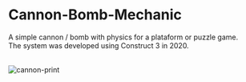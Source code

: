 # Cannon-Bomb-Mechanic
A simple cannon / bomb with physics for a plataform or puzzle game.<br>
The system was developed using Construct 3 in 2020.<br><br>

![cannon-print](https://github.com/Pixelikas/Cannon-Bomb-Mechanic/assets/67108278/70703b59-172e-48e7-8dd1-2444d931a590)


